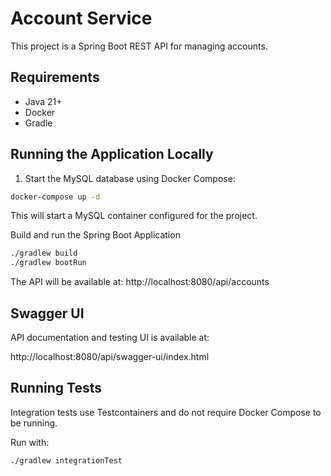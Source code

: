 # Account Service

This project is a Spring Boot REST API for managing accounts.

## Requirements

- Java 21+
- Docker
- Gradle

## Running the Application Locally

1. Start the MySQL database using Docker Compose:

```bash
docker-compose up -d
```

This will start a MySQL container configured for the project.

Build and run the Spring Boot Application

```bash
./gradlew build
./gradlew bootRun
```

The API will be available at: http://localhost:8080/api/accounts

## Swagger UI

API documentation and testing UI is available at:

http://localhost:8080/api/swagger-ui/index.html

## Running Tests

Integration tests use Testcontainers and do not require Docker Compose to be running.

Run with:

```bash
./gradlew integrationTest
```